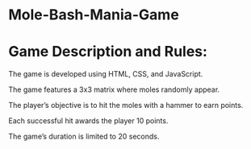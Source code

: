 # Mole-Bash-Mania-Game

# Game Description and Rules:
The game is developed using HTML, CSS, and JavaScript.

The game features a 3x3 matrix where moles randomly appear.

The player’s objective is to hit the moles with a hammer to earn points.

Each successful hit awards the player 10 points.

The game’s duration is limited to 20 seconds.
